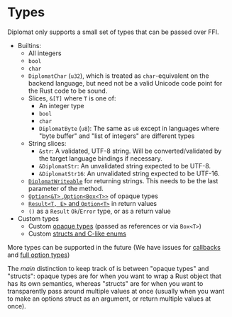 # Types

Diplomat only supports a small set of types that can be passed over FFI.


 - Builtins:
     - All integers
     - `bool`
     - `char`
     - `DiplomatChar` (`u32`), which is treated as `char`-equivalent on the backend language, but need not be a valid Unicode code point for the Rust code to be sound.
     - Slices, `&[T]` where `T` is one of:
         - An integer type
         - `bool`
         - `char`
         - `DiplomatByte` (`u8`): The same as `u8` except in languages where "byte buffer" and "list of integers" are different types
     - String slices:
         - `&str`: A validated, UTF-8 string. Will be converted/validated by the target language bindings if necessary.
         - `&DiplomatStr`: An unvalidated string expected to be UTF-8.
         - `&DiplomatStr16`: An unvalidated string expected to be UTF-16.
     - [`DiplomatWriteable`](./writeable.md) for returning strings. This needs to be the last parameter of the method.
     - [`Option<&T>` ,`Option<Box<T>>`](./option.md) of opaque types
     - [`Result<T, E>` and `Option<T>`](./result.md) in return values
     - `()` as a `Result` `Ok`/`Error` type, or as a return value
 - Custom types
     - Custom [opaque types](./opaque.md) (passed as references or via `Box<T>`)
     - Custom [structs and C-like enums](./structs.md)

More types can be supported in the future (We have issues for [callbacks](https://github.com/rust-diplomat/diplomat/issues/146) and [full option types](https://github.com/rust-diplomat/diplomat/issues/246))

The _main_ distinction to keep track of is between "opaque types" and "structs": opaque types are for when you want to wrap a Rust object that has its own semantics, whereas "structs" are for when you want to transparently pass around multiple values at once (usually when you want to make an options struct as an argument, or return multiple values at once).
